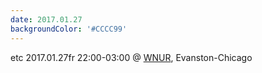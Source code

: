 ```yaml
---
date: 2017.01.27
backgroundColor: '#CCCC99'
---
```


etc 2017.01.27fr 22:00-03:00 @ [WNUR](http://www.wnur.org/), Evanston-Chicago